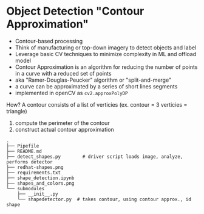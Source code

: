 # Object Detection "Contour Approximation"

- Contour-based processing
- Think of manufacturing or top-down imagery to detect objects and label
- Leverage basic CV techniques to minimize complexity in ML and offload model
- Contour Approximation is an algorithm for reducing the number of points in a curve with a reduced set of points
- aka "Ramer-Douglas-Peucker" algorithm or "split-and-merge"
- a curve can be approximated by a series of short lines segments
- implemented in openCV as `cv2.approxPolyDP`

How?
A contour consists of a list of verticies (ex. contour = 3 verticies = triangle)
1. compute the perimeter of the contour
1. construct actual contour approximation

```
.
├── Pipefile
├── README.md
├── detect_shapes.py        # driver script loads image, analyze, performs detector
├── redhat-shapes.png
├── requirements.txt
├── shape_detection.ipynb
├── shapes_and_colors.png
└── submodules
    ├── __init__.py
    └── shapedetector.py  # takes contour, using contour approx., id shape

```